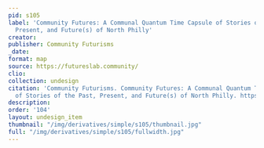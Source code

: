 ```yaml
---
pid: s105
label: 'Community Futures: A Communal Quantum Time Capsule of Stories of the Past,
  Present, and Future(s) of North Philly'
creator:
publisher: Community Futurisms
_date:
format: map
source: https://futureslab.community/
clio:
collection: undesign
citation: 'Community Futurisms. Community Futures: A Communal Quantum Time Capsule
  of Stories of the Past, Present, and Future(s) of North Philly. https://futureslab.community/.'
description:
order: '104'
layout: undesign_item
thumbnail: "/img/derivatives/simple/s105/thumbnail.jpg"
full: "/img/derivatives/simple/s105/fullwidth.jpg"
---
```

